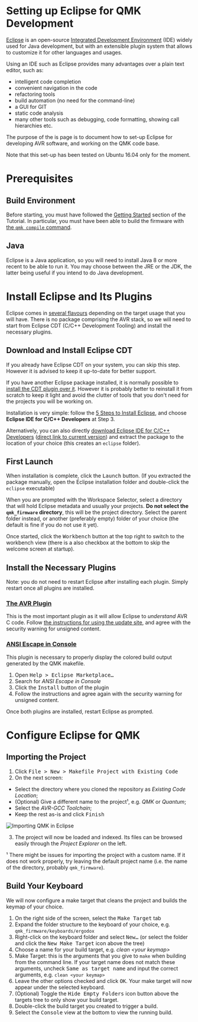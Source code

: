 # Setting up Eclipse for QMK Development

[Eclipse][1] is an open-source [Integrated Development Environment](https://en.wikipedia.org/wiki/Integrated_development_environment) (IDE) widely used for Java development, but with an extensible plugin system that allows to customize it for other languages and usages.

Using an IDE such as Eclipse provides many advantages over a plain text editor, such as:
* intelligent code completion
* convenient navigation in the code
* refactoring tools
* build automation (no need for the command-line)
* a GUI for GIT
* static code analysis
* many other tools such as debugging, code formatting, showing call hierarchies etc.

The purpose of the is page is to document how to set-up Eclipse for developing AVR software, and working on the QMK code base.

Note that this set-up has been tested on Ubuntu 16.04 only for the moment.

# Prerequisites
## Build Environment
Before starting, you must have followed the [Getting Started](newbs_getting_started.md) section of the Tutorial. In particular, you must have been able to build the firmware with [the `qmk compile` command](newbs_building_firmware.md#build-your-firmware).

## Java
Eclipse is a Java application, so you will need to install Java 8 or more recent to be able to run it. You may choose between the JRE or the JDK, the latter being useful if you intend to do Java development.

# Install Eclipse and Its Plugins
Eclipse comes in [several flavours](http://www.eclipse.org/downloads/eclipse-packages/) depending on the target usage that you will have. There is no package comprising the AVR stack, so we will need to start from Eclipse CDT (C/C++ Development Tooling) and install the necessary plugins.

## Download and Install Eclipse CDT
If you already have Eclipse CDT on your system, you can skip this step. However it is advised to keep it up-to-date for better support.

If you have another Eclipse package installed, it is normally possible to [install the CDT plugin over it](https://eclipse.org/cdt/downloads.php). However it is probably better to reinstall it from scratch to keep it light and avoid the clutter of tools that you don't need for the projects you will be working on.

Installation is very simple: follow the [5 Steps to Install Eclipse](https://eclipse.org/downloads/eclipse-packages/?show_instructions=TRUE), and choose **Eclipse IDE for C/C++ Developers** at Step 3.

Alternatively, you can also directly [download Eclipse IDE for C/C++ Developers](http://www.eclipse.org/downloads/eclipse-packages/) ([direct link to current version](http://www.eclipse.org/downloads/packages/eclipse-ide-cc-developers/neonr)) and extract the package to the location of your choice (this creates an `eclipse` folder).

## First Launch
When installation is complete, click the <kbd>Launch</kbd> button. (If you extracted the package manually, open the Eclipse installation folder and double-click the `eclipse` executable)

When you are prompted with the Workspace Selector, select a directory that will hold Eclipse metadata and usually your projects. **Do not select the `qmk_firmware` directory**, this will be the project directory. Select the parent folder instead, or another (preferably empty) folder of your choice (the default is fine if you do not use it yet).

Once started, click the <kbd>Workbench</kbd> button at the top right to switch to the workbench view (there is a also checkbox at the bottom to skip the welcome screen at startup).

## Install the Necessary Plugins
Note: you do not need to restart Eclipse after installing each plugin. Simply restart once all plugins are installed.

### [The AVR Plugin](http://avr-eclipse.sourceforge.net/)
This is the most important plugin as it will allow Eclipse to _understand_ AVR C code. Follow [the instructions for using the update site](http://avr-eclipse.sourceforge.net/wiki/index.php/Plugin_Download#Update_Site), and agree with the security warning for unsigned content.

### [ANSI Escape in Console](https://marketplace.eclipse.org/content/ansi-escape-console)
This plugin is necessary to properly display the colored build output generated by the QMK makefile.

1. Open <kbd><kbd>Help</kbd> > <kbd>Eclipse Marketplace…</kbd></kbd>
2. Search for _ANSI Escape in Console_
3. Click the <samp>Install</samp> button of the plugin
4. Follow the instructions and agree again with the security warning for unsigned content.

Once both plugins are installed, restart Eclipse as prompted.

# Configure Eclipse for QMK
## Importing the Project
1. Click <kbd><kbd>File</kbd> > <kbd>New</kbd> > <kbd>Makefile Project with Existing Code</kbd></kbd>
2. On the next screen:
  * Select the directory where you cloned the repository as _Existing Code Location_;
  * (Optional) Give a different name to the project¹, e.g. _QMK_ or _Quantum_;
  * Select the _AVR-GCC Toolchain_;
  * Keep the rest as-is and click <kbd>Finish</kbd>

  ![Importing QMK in Eclipse](http://i.imgur.com/oHYR1yW.png)

3. The project will now be loaded and indexed. Its files can be browsed easily through the _Project Explorer_ on the left.

¹ There might be issues for importing the project with a custom name. If it does not work properly, try leaving the default project name (i.e. the name of the directory, probably `qmk_firmware`).

## Build Your Keyboard
We will now configure a make target that cleans the project and builds the keymap of your choice.

1. On the right side of the screen, select the <kbd>Make Target</kbd> tab
2. Expand the folder structure to the keyboard of your choice, e.g. `qmk_firmware/keyboards/ergodox`
3. Right-click on the keyboard folder and select <kbd>New…</kbd> (or select the folder and click the <kbd>New Make Target</kbd> icon above the tree)
4. Choose a name for your build target, e.g. _clean \<your keymap\>_
5. Make Target: this is the arguments that you give to `make` when building from the command line. If your target name does not match these arguments, uncheck <kbd>Same as target name</kbd> and input the correct arguments, e.g. `clean <your keymap>`
6. Leave the other options checked and click <kbd>OK</kbd>. Your make target will now appear under the selected keyboard.
7. (Optional) Toggle the <kbd>Hide Empty Folders</kbd> icon button above the targets tree to only show your build target.
8. Double-click the build target you created to trigger a build.
9. Select the <kbd>Console</kbd> view at the bottom to view the running build.

  [1]: https://en.wikipedia.org/wiki/Eclipse_(software)
